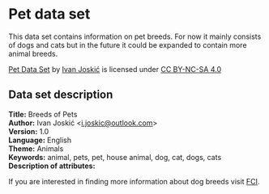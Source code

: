 # Pet data set

This data set contains information on pet breeds. For now it mainly consists of dogs and cats but in the future it could be expanded to contain more animal breeds.


[Pet Data Set](https://github.com/IvanJoskic/pet-data-set) by [Ivan Joskić](https://github.com/IvanJoskic) is licensed under [CC BY-NC-SA 4.0](https://creativecommons.org/licenses/by-nc-sa/4.0/?ref=chooser-v1)


Data set description
---------
**Title:** Breeds of Pets  
**Author:** Ivan Joskić \<i.joskic@outlook.com\>  
**Version:** 1.0  
**Language:** English  
**Theme:** Animals  
**Keywords:** animal, pets, pet, house animal, dog, cat, dogs, cats  
**Description of attributes:**  


If you are interested in finding more information about dog breeds visit [FCI](http://www.fci.be/en/Nomenclature/).